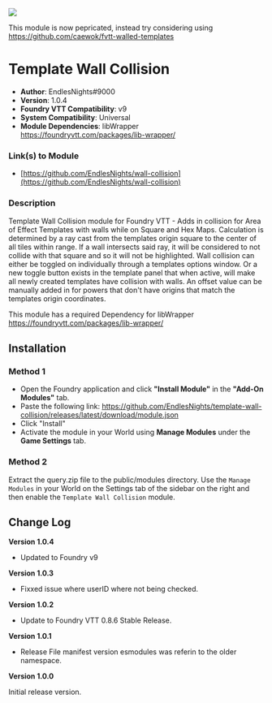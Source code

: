 ![](https://img.shields.io/badge/Foundry-v9-informational)

This module is now pepricated, instead try considering using https://github.com/caewok/fvtt-walled-templates

# Template Wall Collision

* **Author**: EndlesNights#9000
* **Version**: 1.0.4
* **Foundry VTT Compatibility**: v9
* **System Compatibility**: Universal
* **Module Dependencies**: libWrapper https://foundryvtt.com/packages/lib-wrapper/

### Link(s) to Module
* [https://github.com/EndlesNights/wall-collision](https://github.com/EndlesNights/wall-collision)

### Description
Template Wall Collision module for Foundry VTT - Adds in collision for Area of Effect Templates with walls while on Square and Hex Maps. Calculation is determined by a ray cast from the templates origin square to the center of all tiles within range. If a wall intersects said ray, it will be considered to not collide with that square and so it will not be highlighted. Wall collision can either be toggled on individually through a templates options window. Or a new toggle button exists in the template panel that when active, will make all newly created templates have collision with walls. An offset value can be manually added in for powers that don't have origins that match the templates origin coordinates.

This module has a required Dependency for libWrapper https://foundryvtt.com/packages/lib-wrapper/

## Installation
### Method 1
* Open the Foundry application and click **"Install Module"** in the **"Add-On Modules"** tab.
* Paste the following link: https://github.com/EndlesNights/template-wall-collision/releases/latest/download/module.json
* Click "Install"
* Activate the module in your World using **Manage Modules** under the **Game Settings** tab.

### Method 2
Extract the query.zip file to the public/modules directory. Use the `Manage Modules` in your World on the Settings tab of the sidebar on the right and then enable the `Template Wall Collision` module.


## Change Log

**Version 1.0.4**
- Updated to Foundry v9

**Version 1.0.3**
- Fixxed issue where userID where not being checked.

**Version 1.0.2**
- Update to Foundry VTT 0.8.6 Stable Release.

**Version 1.0.1**
- Release File manifest version esmodules was referin to the older namespace.

**Version 1.0.0**

Initial release version.
